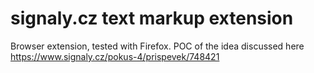 # signaly.cz text markup extension

Browser extension, tested with Firefox.
POC of the idea discussed here https://www.signaly.cz/pokus-4/prispevek/748421
